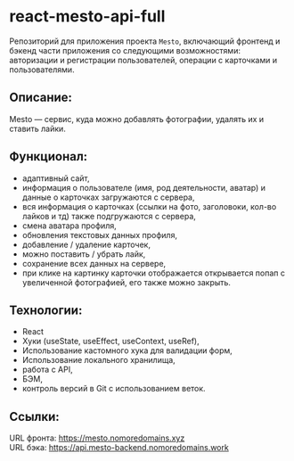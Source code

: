 # react-mesto-api-full

Репозиторий для приложения проекта `Mesto`, включающий фронтенд и бэкенд части приложения со следующими возможностями: авторизации и регистрации пользователей, операции с карточками и пользователями.

## Описание:

Mesto — сервис, куда можно добавлять фотографии, удалять их и ставить лайки.

## Функционал:

- адаптивный сайт,
- информация о пользователе (имя, род деятельности, аватар) и данные о карточках загружаются с сервера,
- вся информация о карточках (ссылки на фото, заголовоки, кол-во лайков и тд) также подгружаются с сервера,
- смена аватара профиля,
- обновления текстовых данных профиля,
- добавление / удаление карточек,
- можно поставить / убрать лайк,
- сохранение всех данных на сервере,
- при клике на картинку карточки отображается открывается попап с увеличенной фотографией, его также можно закрыть.

## Технологии:

- React
- Хуки (useState, useEffect, useContext, useRef),
- Использование кастомного хука для валидации форм,
- Использование локального хранилища,
- работа с API,
- БЭМ,
- контроль версий в Git с использованием веток.

## Ссылки:
URL фронта: https://mesto.nomoredomains.xyz  
URL бэка: https://api.mesto-backend.nomoredomains.work